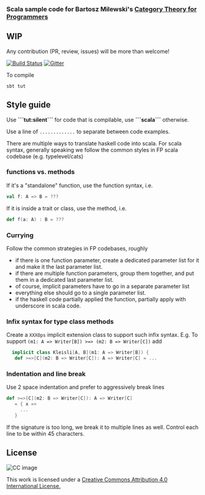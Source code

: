 ### Scala sample code for Bartosz Milewski's [Category Theory for Programmers](https://bartoszmilewski.com/2014/10/28/category-theory-for-programmers-the-preface/)

## WIP
Any contribution (PR, review, issues) will be more than welcome!

[![Build Status](https://travis-ci.org/typelevel/CT_from_Programmers.scala.svg)](https://travis-ci.org/typelevel/CT_from_Programmers.scala)
[![Gitter](https://badges.gitter.im/typelevel/CT_from_Programmers.scala.svg)](https://gitter.im/typelevel/CT_from_Programmers.scala?utm_source=badge&utm_medium=badge&utm_campaign=pr-badge)


To compile

```
sbt tut
```

## Style guide

Use **\`\`\`tut:silent\`\`\`** for code that is compilable, use **\`\`\`scala\`\`\`** otherwise.

Use a line of `.............` to separate between code examples. 


There are multiple ways to translate haskell code into scala. For scala syntax, generally speaking we follow the common styles in FP scala codebase (e.g. typelevel/cats)

### functions vs. methods

If it's a "standalone" function, use the function syntax, i.e.
```scala
val f: A => B = ???
```
If it is inside a trait or class, use the method, i.e.

```scala
def f(a: A) : B = ???
```

### Currying

Follow the common strategies in FP codebases, roughly

* if there is one function parameter, create a dedicated parameter list for it and make it the last parameter list. 
* if there are multiple function parameters, group them together, and put them in a dedicated last parameter list. 
* of course, implicit parameters have to go in a separate parameter list
* everything else should go to a single parameter list. 
* if the haskell code partially applied the function, partially apply with underscore in scala code. 

### Infix syntax for type class methods

Create a `XXXOps` implicit extension class to support such infix syntax. 
E.g. To support `(m1: A => Writer[B]) >=> (m2: B => Writer[C])`
add 
```scala
  implicit class Kleisli[A, B](m1: A => Writer[B]) {
   def >=>[C](m2: B => Writer[C]): A => Writer[C] = ...
```
### Indentation and line break

Use 2 space indentation and prefer to aggressively break lines

```scala
def >=>[C](m2: B => Writer[C]): A => Writer[C] 
   = { x => 
     ...
   }
```
If the signature is too long, we break it to multiple lines as well. Control each line to be within 45 characters.

## License 

![CC image](https://i.creativecommons.org/l/by/4.0/88x31.png)


This work is licensed under a [Creative Commons Attribution 4.0 International License.](https://creativecommons.org/licenses/by/4.0/)


